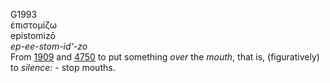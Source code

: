 <body>
  <p>G1993<br>  ἐπιστομίζω  <br> epistomizō  <br><i>ep-ee-stom-id‘-zo </i><br>From <a href="g1909.htm">1909</a> and <a href="g4750.htm">4750</a>  to put something <i>over</i> the <i>mouth</i>, that is, (figuratively) to <i>silence:</i> - stop mouths.<br></p>
 </body>